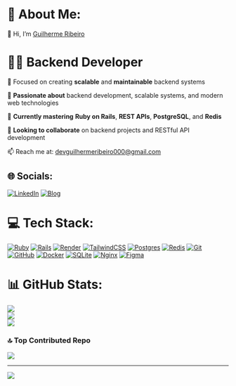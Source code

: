 # 💫 About Me:

👋 Hi, I’m [Guilherme Ribeiro](https://github.com/devguilhermeribeiiro)<br>

# 👨‍💻 **Backend Developer**<br> 

🎯 Focused on creating **scalable** and **maintainable** backend systems<br>

👀 **Passionate about** backend development, scalable systems, and modern web technologies

🌱 **Currently mastering** **Ruby on Rails**, **REST APIs**, **PostgreSQL**, and **Redis**

🤝 **Looking to collaborate** on backend projects and RESTful API development
 
📫 Reach me at: [devguilhermeribeiro000@gmail.com](mailto:devguilhermeribeiro000@gmail.com)


## 🌐 Socials:
[![LinkedIn](https://img.shields.io/badge/LinkedIn-%230077B5.svg?logo=linkedin&logoColor=white)](https://linkedin.com/in/guilherme-ribeiro-035954320) [![Blog](https://img.shields.io/badge/Blog-red?style=flat-square&logo=dev.to&logoColor=white)](https://redatordev.onrender.com) 

# 💻 Tech Stack:

[![Ruby](https://img.shields.io/badge/ruby-%23CC342D.svg?style=for-the-badge&logo=ruby&logoColor=white)](https://www.ruby-lang.org/)
[![Rails](https://img.shields.io/badge/rails-%23CC0000.svg?style=for-the-badge&logo=ruby-on-rails&logoColor=white)](https://rubyonrails.org/)
[![Render](https://img.shields.io/badge/Render-%46E3B7.svg?style=for-the-badge&logo=render&logoColor=white)](https://render.com/)
[![TailwindCSS](https://img.shields.io/badge/tailwindcss-%2338B2AC.svg?style=for-the-badge&logo=tailwind-css&logoColor=white)](https://tailwindcss.com/)
[![Postgres](https://img.shields.io/badge/postgres-%23316192.svg?style=for-the-badge&logo=postgresql&logoColor=white)](https://www.postgresql.org/)
[![Redis](https://img.shields.io/badge/redis-%23DD0031.svg?style=for-the-badge&logo=redis&logoColor=white)](https://redis.io/)
[![Git](https://img.shields.io/badge/git-%23F05033.svg?style=for-the-badge&logo=git&logoColor=white)](https://git-scm.com/)
[![GitHub](https://img.shields.io/badge/github-%23121011.svg?style=for-the-badge&logo=github&logoColor=white)](https://github.com/)
[![Docker](https://img.shields.io/badge/docker-%230db7ed.svg?style=for-the-badge&logo=docker&logoColor=white)](https://www.docker.com/)
[![SQLite](https://img.shields.io/badge/sqlite-%2307405e.svg?style=for-the-badge&logo=sqlite&logoColor=white)](https://www.sqlite.org/)
[![Nginx](https://img.shields.io/badge/nginx-%23009639.svg?style=for-the-badge&logo=nginx&logoColor=white)](https://www.nginx.com/)
[![Figma](https://img.shields.io/badge/figma-%23F24E1E.svg?style=for-the-badge&logo=figma&logoColor=white)](https://www.figma.com/)

# 📊 GitHub Stats:
![](https://github-readme-stats.vercel.app/api?username=devguilhermeribeiiro&theme=tokyonight&hide_border=false&include_all_commits=true&count_private=false)<br/>
![](https://github-readme-streak-stats.herokuapp.com/?user=devguilhermeribeiiro&theme=tokyonight&hide_border=false)<br/>
![](https://github-readme-stats.vercel.app/api/top-langs/?username=devguilhermeribeiiro&theme=tokyonight&hide_border=false&include_all_commits=true&count_private=false&layout=compact)

### 🔝 Top Contributed Repo
![](https://github-contributor-stats.vercel.app/api?username=devguilhermeribeiiro&limit=5&theme=radical&combine_all_yearly_contributions=true)

---
[![](https://visitcount.itsvg.in/api?id=devguilhermeribeiiro&icon=0&color=7)](https://visitcount.itsvg.in)

<!-- Proudly created with GPRM ( https://gprm.itsvg.in ) -->
